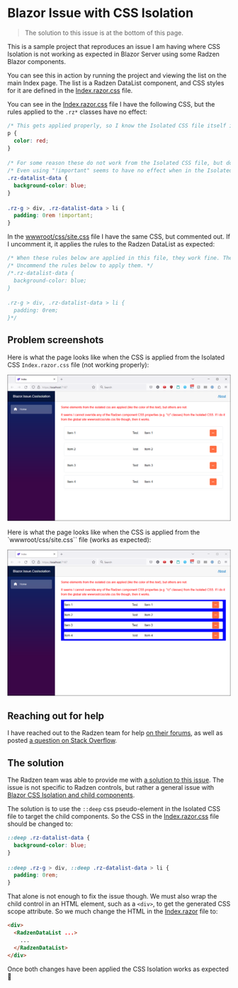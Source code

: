 # Blazor Issue with CSS Isolation

> The solution to this issue is at the bottom of this page.

This is a sample project that reproduces an issue I am having where CSS Isolation is not working as expected in Blazor Server using some Radzen Blazor components.

You can see this in action by running the project and viewing the list on the main Index page.
The list is a Radzen DataList component, and CSS styles for it are defined in the [Index.razor.css](/src/Blazor.Issue.CssIsolation/Pages/Index.razor.css) file.

You can see in the [Index.razor.css](/src/Blazor.Issue.CssIsolation/Pages/Index.razor.css) file I have the following CSS, but the rules applied to the `.rz*` classes have no effect:

```css
/* This gets applied properly, so I know the Isolated CSS file itself is being applied. */
p {
  color: red;
}

/* For some reason these do not work from the Isolated CSS file, but do work from the wwwroot/css/site.css file */
/* Even using "!important" seems to have no effect when in the Isolated CSS file. */
.rz-datalist-data {
  background-color: blue;
}

.rz-g > div, .rz-datalist-data > li {
  padding: 0rem !important;
}
```

In the [wwwroot/css/site.css](/src/Blazor.Issue.CssIsolation/wwwroot/css/site.css) file I have the same CSS, but commented out.
If I uncomment it, it applies the rules to the Radzen DataList as expected:

```css
/* When these rules below are applied in this file, they work fine. They do not work when defined in an Isolated CSS file though. */
/* Uncommend the rules below to apply them. */
/*.rz-datalist-data {
  background-color: blue;
}

.rz-g > div, .rz-datalist-data > li {
  padding: 0rem;
}*/
```

## Problem screenshots

Here is what the page looks like when the CSS is applied from the Isolated CSS `Index.razor.css` file (not working properly):

![CSS Isolation Not Working](/docs/Images/using-isolated-css-the-rules-are-not-applied.png)

Here is what the page looks like when the CSS is applied from the `wwwroot/css/site.css`` file (works as expected):

![Global CSS file works fine](/docs/Images/using-global-css-the-rules-are-applied.png)

## Reaching out for help

I have reached out to the Radzen team for help [on their forums](https://forum.radzen.com/t/css-isolation-not-working-with-radzen-components/7147/1), as well as posted [a question on Stack Overflow](https://stackoverflow.com/questions/77466621/cannot-override-radzen-blazor-component-style-from-isolated-css-file).

## The solution

The Radzen team was able to provide me with [a solution to this issue](https://forum.radzen.com/t/css-isolation-not-working-with-radzen-components/7147/10?u=deadlydog).
The issue is not specific to Radzen controls, but rather a general issue with [Blazor CSS Isolation and child components](https://learn.microsoft.com/en-us/aspnet/core/blazor/components/css-isolation#child-component-support).

The solution is to use the `::deep` css pseudo-element in the Isolated CSS file to target the child components.
So the CSS in the [Index.razor.css](/src/Blazor.Issue.CssIsolation/Pages/Index.razor.css) file should be changed to:

```css
::deep .rz-datalist-data {
  background-color: blue;
}

::deep .rz-g > div, ::deep .rz-datalist-data > li {
  padding: 0rem;
}
```

That alone is not enough to fix the issue though.
We must also wrap the child control in an HTML element, such as a `<div>`, to get the generated CSS scope attribute.
So we much change the HTML in the [Index.razor](/src/Blazor.Issue.CssIsolation/Pages/Index.razor) file to:

```html
<div>
  <RadzenDataList ...>
    ...
  </RadzenDataList>
</div>
```

Once both changes have been applied the CSS Isolation works as expected 🙂
